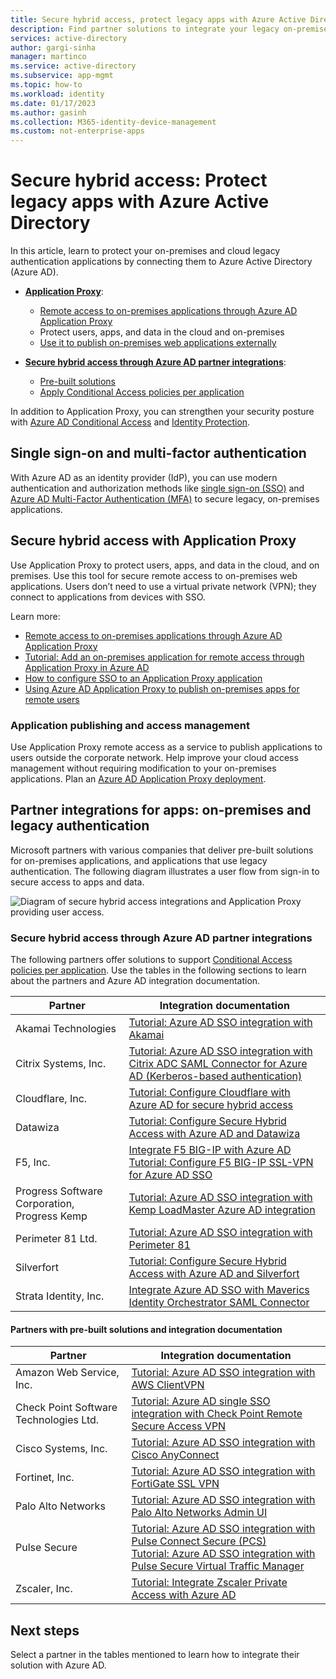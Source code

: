 ```yaml
---
title: Secure hybrid access, protect legacy apps with Azure Active Directory
description: Find partner solutions to integrate your legacy on-premises, public cloud, or private cloud applications with Azure AD.
services: active-directory
author: gargi-sinha
manager: martinco
ms.service: active-directory
ms.subservice: app-mgmt
ms.topic: how-to
ms.workload: identity
ms.date: 01/17/2023
ms.author: gasinh
ms.collection: M365-identity-device-management
ms.custom: not-enterprise-apps
---
```

# Secure hybrid access: Protect legacy apps with Azure Active Directory

In this article, learn to protect your on-premises and cloud legacy authentication applications by connecting them to Azure Active Directory (Azure AD).

* **[Application Proxy](#secure-hybrid-access-with-application-proxy)**:
  * [Remote access to on-premises applications through Azure AD Application Proxy](../app-proxy/application-proxy.md)
  * Protect users, apps, and data in the cloud and on-premises 
  * [Use it to publish on-premises web applications externally](../app-proxy/what-is-application-proxy.md)
  
* **[Secure hybrid access through Azure AD partner integrations](#partner-integrations-for-apps-on-premises-and-legacy-authentication)**:
  * [Pre-built solutions](#secure-hybrid-access-through-azure-ad-partner-integrations)
  * [Apply Conditional Access policies per application](secure-hybrid-access-integrations.md#apply-conditional-access-policies)
 
In addition to Application Proxy, you can strengthen your security posture with [Azure AD Conditional Access](../conditional-access/overview.md) and [Identity Protection](../identity-protection/overview-identity-protection.md). 

## Single sign-on and multi-factor authentication

With Azure AD as an identity provider (IdP), you can use modern authentication and authorization methods like [single sign-on (SSO)](what-is-single-sign-on.md) and [Azure AD Multi-Factor Authentication (MFA)](../authentication/concept-mfa-howitworks.md) to secure legacy, on-premises applications.

## Secure hybrid access with Application Proxy

Use Application Proxy to protect users, apps, and data in the cloud, and on premises. Use this tool for secure remote access to on-premises web applications. Users don’t need to use a virtual private network (VPN); they connect to applications from devices with SSO. 

Learn more:

* [Remote access to on-premises applications through Azure AD Application Proxy](../app-proxy/application-proxy.md)
* [Tutorial: Add an on-premises application for remote access through Application Proxy in Azure AD](../app-proxy/application-proxy-add-on-premises-application.md)
* [How to configure SSO to an Application Proxy application](../app-proxy/application-proxy-config-sso-how-to.md)
* [Using Azure AD Application Proxy to publish on-premises apps for remote users](../app-proxy/what-is-application-proxy.md)

### Application publishing and access management

Use Application Proxy remote access as a service to publish applications to users outside the corporate network. Help improve your cloud access management without requiring modification to your on-premises applications. Plan an [Azure AD Application Proxy deployment](../app-proxy/application-proxy-deployment-plan.md).

## Partner integrations for apps: on-premises and legacy authentication

Microsoft partners with various companies that deliver pre-built solutions for on-premises applications, and applications that use legacy authentication. The following diagram illustrates a user flow from sign-in to secure access to apps and data.

   ![Diagram of secure hybrid access integrations and Application Proxy providing user access.](./media/secure-hybrid-access/secure-hybrid-access.png)

### Secure hybrid access through Azure AD partner integrations

The following partners offer solutions to support [Conditional Access policies per application](secure-hybrid-access-integrations.md#apply-conditional-access-policies). Use the tables in the following sections to learn about the partners and Azure AD integration documentation.

|Partner|Integration documentation|
|---|---|
|Akamai Technologies|[Tutorial: Azure AD SSO integration with Akamai](../saas-apps/akamai-tutorial.md)|
|Citrix Systems, Inc.|[Tutorial: Azure AD SSO integration with Citrix ADC SAML Connector for Azure AD (Kerberos-based authentication)](../saas-apps/citrix-netscaler-tutorial.md)|
|Cloudflare, Inc.|[Tutorial: Configure Cloudflare with Azure AD for secure hybrid access](cloudflare-integration.md)|
|Datawiza|[Tutorial: Configure Secure Hybrid Access with Azure AD and Datawiza](datawiza-with-azure-ad.md)|
|F5, Inc.|[Integrate F5 BIG-IP with Azure AD](f5-aad-integration.md)</br>[Tutorial: Configure F5 BIG-IP SSL-VPN for Azure AD SSO](f5-aad-password-less-vpn.md)|
|Progress Software Corporation, Progress Kemp|[Tutorial: Azure AD SSO integration with Kemp LoadMaster Azure AD integration](../saas-apps/kemp-tutorial.md)|
|Perimeter 81 Ltd.|[Tutorial: Azure AD SSO integration with Perimeter 81](../saas-apps/perimeter-81-tutorial.md)|
|Silverfort|[Tutorial: Configure Secure Hybrid Access with Azure AD and Silverfort](silverfort-azure-ad-integration.md)|
|Strata Identity, Inc.|[Integrate Azure AD SSO with Maverics Identity Orchestrator SAML Connector](../saas-apps/maverics-identity-orchestrator-saml-connector-tutorial.md)|

#### Partners with pre-built solutions and integration documentation

|Partner|Integration documentation|
|---|---|
|Amazon Web Service, Inc.|[Tutorial: Azure AD SSO integration with AWS ClientVPN](../saas-apps/aws-clientvpn-tutorial.md)|
|Check Point Software Technologies Ltd.|[Tutorial: Azure AD single SSO integration with Check Point Remote Secure Access VPN](../saas-apps/check-point-remote-access-vpn-tutorial.md)|
|Cisco Systems, Inc.|[Tutorial: Azure AD SSO integration with Cisco AnyConnect](../saas-apps/cisco-anyconnect.md)|
|Fortinet, Inc.|[Tutorial: Azure AD SSO integration with FortiGate SSL VPN](../saas-apps/fortigate-ssl-vpn-tutorial.md)|
|Palo Alto Networks|[Tutorial: Azure AD SSO integration with Palo Alto Networks Admin UI](../saas-apps/paloaltoadmin-tutorial.md)|
|Pulse Secure|[Tutorial: Azure AD SSO integration with Pulse Connect Secure (PCS)](../saas-apps/pulse-secure-pcs-tutorial.md)</br>[Tutorial: Azure AD SSO integration with Pulse Secure Virtual Traffic Manager](../saas-apps/pulse-secure-virtual-traffic-manager-tutorial.md)|
|Zscaler, Inc.|[Tutorial: Integrate Zscaler Private Access with Azure AD](../saas-apps/zscalerprivateaccess-tutorial.md)|

## Next steps 
Select a partner in the tables mentioned to learn how to integrate their solution with Azure AD.

